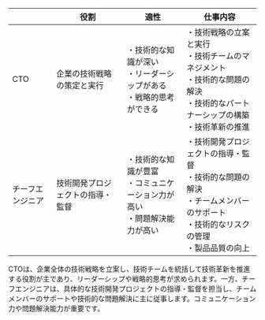 |                | 役割                                 | 適性                                         | 仕事内容                                 |
|----------------|--------------------------------------|--------------------------------------------|----------------------------------------|
| CTO            | 企業の技術戦略の策定と実行         | ・技術的な知識が深い<br>・リーダーシップがある<br>・戦略的思考ができる | ・技術戦略の立案と実行<br>・技術チームのマネジメント<br>・技術的な問題の解決<br>・技術的なパートナーシップの構築<br>・技術革新の推進 |
| チーフエンジニア | 技術開発プロジェクトの指導・監督 | ・技術的な知識が豊富<br>・コミュニケーション力が高い<br>・問題解決能力が高い | ・技術開発プロジェクトの指導・監督<br>・技術的な問題の解決<br>・チームメンバーのサポート<br>・技術的なリスクの管理<br>・製品品質の向上 |


CTOは、企業全体の技術戦略を立案し、技術チームを統括して技術革新を推進する役割が主であり、リーダーシップや戦略的思考が求められます。一方、チーフエンジニアは、具体的な技術開発プロジェクトの指導・監督を担当し、チームメンバーのサポートや技術的な問題解決に主に従事します。コミュニケーション力や問題解決能力が重要です。